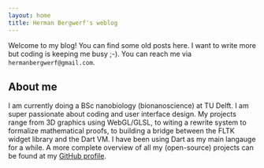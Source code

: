```yaml
---
layout: home
title: Herman Bergwerf's weblog
---
```

Welcome to my blog! You can find some old posts here. I want to write more but
coding is keeping me busy ;-). You can reach me via `hermanbergwerf@gmail.com`.

## About me
I am currently doing a BSc nanobiology (bionanoscience) at TU Delft. I am super
passionate about coding and user interface design. My projects range from 3D
graphics using WebGL/GLSL, to witing a rewrite system to formalize mathematical
proofs, to building a bridge between the FLTK widget library and the Dart VM. I
have been using Dart as my main langauge for a while. A more complete overview
of all my (open-source) projects can be found at my
[GitHub profile](https://github.com/bergwerf).
